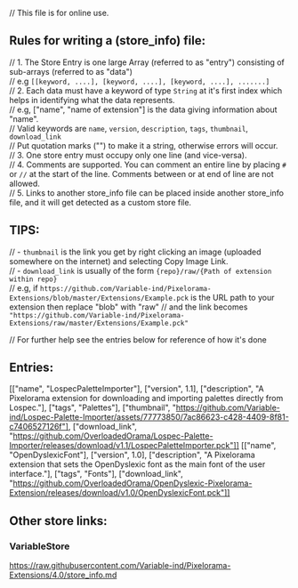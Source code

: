 // This file is for online use.<br>

## Rules for writing a (store_info) file:
// 1. The Store Entry is one large Array (referred to as "entry") consisting of sub-arrays (referred to as "data")<br>
// e.g `[[keyword, ....], [keyword, ....], [keyword, ....], .......]`<br>
// 2. Each data must have a keyword of type `String` at it's first index which helps in identifying what the data represents.<br>
// e.g, ["name", "name of extension"] is the data giving information about "name".<br>
// Valid keywords are `name`, `version`, `description`, `tags`, `thumbnail`, `download_link`<br>
// Put quotation marks ("") to make it a string, otherwise errors will occur.<br>
// 3. One store entry must occupy only one line (and vice-versa).<br>
// 4. Comments are supported. You can comment an entire line by placing `#` or `//` at the start of the line. Comments between or at end of line are not allowed.<br>
// 5. Links to another store_info file can be placed inside another store_info file, and it will get detected as a custom store file.<br>

## TIPS:
// - `thumbnail` is the link you get by right clicking an image (uploaded somewhere on the internet) and selecting Copy Image Link.<br>
// - `download_link` is usually of the form `{repo}/raw/{Path of extension within repo}`<br>
// e.g, if `https://github.com/Variable-ind/Pixelorama-Extensions/blob/master/Extensions/Example.pck` is the URL path to your extension then replace "blob" with "raw"
// and the link becomes `"https://github.com/Variable-ind/Pixelorama-Extensions/raw/master/Extensions/Example.pck"`<br>

// For further help see the entries below for reference of how it's done
## Entries:
[["name", "LospecPaletteImporter"], ["version", 1.1], ["description", "A Pixelorama extension for downloading and importing palettes directly from Lospec."], ["tags", "Palettes"], ["thumbnail", "https://github.com/Variable-ind/Lospec-Palette-Importer/assets/77773850/7ac86623-c428-4409-8f81-c7406527126f"], ["download_link", "https://github.com/OverloadedOrama/Lospec-Palette-Importer/releases/download/v1.1/LospecPaletteImporter.pck"]]
[["name", "OpenDyslexicFont"], ["version", 1.0], ["description", "A Pixelorama extension that sets the OpenDyslexic font as the main font of the user interface."], ["tags", "Fonts"], ["download_link", "https://github.com/OverloadedOrama/OpenDyslexic-Pixelorama-Extension/releases/download/v1.0/OpenDyslexicFont.pck"]]


## Other store links:
### VariableStore
https://raw.githubusercontent.com/Variable-ind/Pixelorama-Extensions/4.0/store_info.md
